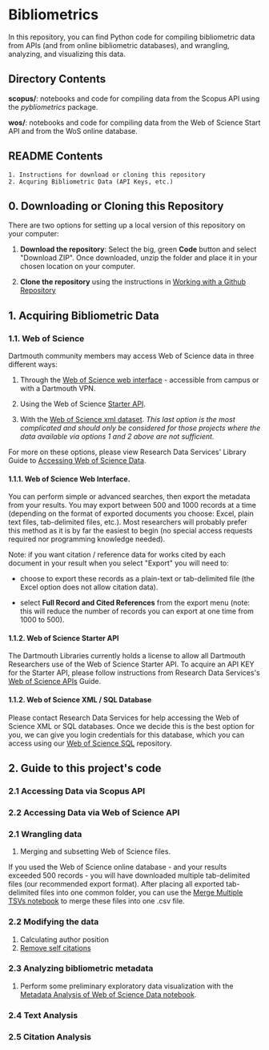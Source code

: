 # Bibliometrics

In this repository, you can find Python code for compiling bibliometric data from APIs (and from online bibliometric databases), and wrangling, analyzing, and visualizing this data.

## Directory Contents

**scopus/**: notebooks and code for compiling data from the Scopus API using the *pybliometrics* package.

**wos/**: notebooks and code for compiling data from the Web of Science Start API and from the WoS online database.

## README Contents

```
1. Instructions for download or cloning this repository
2. Acquring Bibliometric Data (API Keys, etc.)

```
<!--4. Guide to this project's code
    a. Wrangling data
    b. Modifying the data
    c. Metadata analysis
    d. Text Analysis
    e. Citation Analysis
    -->

## 0. Downloading or Cloning this Repository

There are two options for setting up a local version of this repository on your computer:

1. **Download the repository**: Select the big, green **Code** button and select "Download ZIP". Once downloaded, unzip the folder and place it in your chosen location on your computer.

2. **Clone the repository** using the instructions in [Working with a Github Repository](working_with_github-repo.md)

## 1. Acquiring Bibliometric Data

### 1.1. Web of Science

Dartmouth community members may access Web of Science data in three different ways:

1. Through the [Web of Science web interface](https://www-webofscience-com.dartmouth.idm.oclc.org/wos/woscc/basic-search) - accessible from campus or with a Dartmouth VPN.

2. Using the Web of Science [Starter API](https://researchguides.dartmouth.edu/c.php?g=59725&p=9913657). 

3. With the [Web of Science xml dataset](https://dartmouth.libapps.com/libguides/admin_c.php?g=59725&p=9826962). *This last option is the most complicated and should only be considered for those projects where the data available via options 1 and 2 above are not sufficient.*

For more on these options, please view Research Data Services'  Library Guide to [Accessing Web of Science Data](https://researchguides.dartmouth.edu/c.php?g=59725&p=9910244).

#### 1.1.1. Web of Science Web Interface.

 You can perform simple or advanced searches, then export the metadata from your results. You may export between 500 and 1000 records at a time (depending on the format of exported documents you choose: Excel, plain text files, tab-delimited files, etc.). Most researchers will probably prefer this method as it is by far the easiest to begin (no special access requests required nor programming knowledge needed). 

 Note: if you want citation / reference data for works cited by each document in your result when you select "Export" you will need to:
 
 + choose to export these records as a plain-text or tab-delimited file (the Excel option does not allow citation data).
 
 + select **Full Record and Cited References** from the export menu (note: this will reduce the number of records you can export at one time from 1000 to 500).

 #### 1.1.2. Web of Science Starter API

The Dartmouth Libraries currently holds a license to allow all Dartmouth Researchers use of the Web of Science Starter API. To acquire an API KEY for the Starter API, please follow instructions from Research Data Services's [Web of Science APIs](https://researchguides.dartmouth.edu/c.php?g=59725&p=9913657) Guide.

#### 1.1.2. Web of Science XML / SQL Database

Please contact Research Data Services for help accessing the Web of Science XML or SQL databases. Once we decide this is the best option for you, we can give you login credentials for this database, which you can access using our [Web of Science SQL](https://github.com/Dartmouth-Libraries/web-of-science-sql) repository.


## 2. Guide to this project's code

### 2.1 Accessing Data via Scopus API

### 2.2 Accessing Data via Web of Science API

### 2.1 Wrangling data

1. Merging and subsetting Web of Science files. 

If you used the Web of Science online database - and your results exceeded 500 records - you will have downloaded multiple tab-delimited files (our recommended export format). After placing all exported tab-delimited files into one common folder, you can use the [Merge Multiple TSVs notebook](wos/notebooks/01_merge_multiple_tsvs.ipynb) to merge these files into one .csv file.


### 2.2 Modifying the data
1. Calculating author position
2. [Remove self citations](notebooks_general\remove-self-citations.ipynb)

### 2.3 Analyzing bibliometric metadata

1. Perform some preliminary exploratory data visualization with the [Metadata Analysis of Web of Science Data notebook](wos/notebooks/02_full-metadata-analysis.ipynb).


### 2.4 Text Analysis


### 2.5 Citation Analysis

